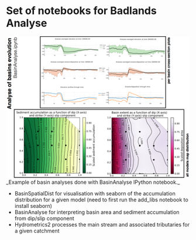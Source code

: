 # Set of notebooks for Badlands Analyse


<div align="center">
    <img width=500 src="https://github.com/gduclaux/transtension/blob/master/figs/basin.png" alt="analyse basin Badlands" title="analyse basin Badlands"</img>
</div>
_Example of basin analyses done with BasinAnalyse IPython notebook._


+ BasinSpatialDist for visualisation with seaborn of the accumulation distribution for a given model (need to first run the add_libs notebook to install seaborn)
+ BasinAnalyse for interpreting basin area and sediment accumulation from dip/slip component
+ Hydrometrics2 processes the main stream and associated tributaries for a given catchment
